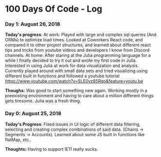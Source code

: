 # 100 Days Of Code - Log

### Day 1: August 26, 2018
**Today's progress**: At work: Played with large and complex sql queries (And ORMs) to optimize load times. Looked at Coworkers React code, and compared it to other project structures, and learned about different react tips and tricks from youtube videos and developers I know from Discord channels.
At home: After staring at the Julia programming language for a while I finally decided to try it out and wrote my first code in Julia.
Interested in using Julia at work for data visualization and analysis. Currently played around with small data sets and tried visualizing using different built in functions and followed a youtube tutorial https://www.youtube.com/watch?v=SLE0vz85Rqo&feature=youtu.be

**Thoughs:** Was good to start something new again. Working mostly in a preexisting environment and having to care about a million different things gets tiresome. Julia was a fresh thing.

### Day 0: August 25, 2018
**Today's Progress**: Fixed issues in UI logic of different data filtering, selecting and creating complex combinations of said data.
(Chains -> Segments -> Accounts).
Learned about some JS built in functions like flatMap, etc..

**Thoughts:** Having to support IE11 really sucks.
